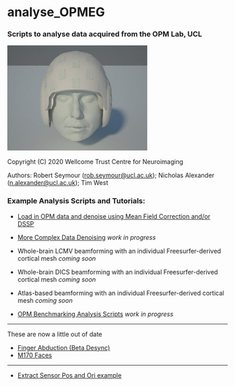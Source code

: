 # analyse_OPMEG
### Scripts to analyse data acquired from the OPM Lab, UCL

![opm](./old/opm_image.jpg)

Copyright (C) 2020 Wellcome Trust Centre for Neuroimaging

Authors:  Robert Seymour      (rob.seymour@ucl.ac.uk);
          Nicholas Alexander  (n.alexander@ucl.ac.uk);
          Tim West
          
### Example Analysis Scripts and Tutorials:
-  [Load in OPM data and denoise using Mean Field Correction and/or DSSP](./test_scripts/sample_load_in_OPMdata.m)
- [More Complex Data Denoising](https://github.com/FIL-OPMEG/NR4M) *work in progress*
- Whole-brain LCMV beamforming with an individual Freesurfer-derived cortical mesh *coming soon*
- Whole-brain DICS beamforming with an individual Freesurfer-derived cortical mesh *coming soon*
- Atlas-based beamforming with an individual Freesurfer-derived cortical mesh *coming soon*

- [OPM Benchmarking Analysis Scripts](https://github.com/FIL-OPMEG/opm_benchmarking_2020) *work in progress*

---------------------------------------------------------------------------
These are now a little out of date
- [Finger Abduction (Beta Desync)](./test_scripts/test_motor_data.ipynb)
- [M170 Faces](./test_scripts/html/M170_pipeline.html)
----------------------------------------------------------------------------

- [Extract Sensor Pos and Ori example](./test_scripts/html/extractSensorPositions_Example.html)


